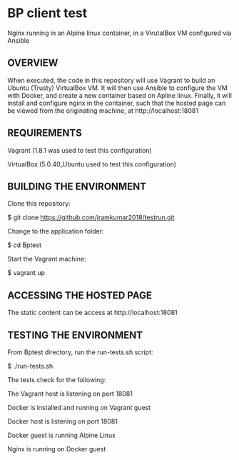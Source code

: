 # BP client test
Nginx running in an Alpine linux container, in a VirutalBox VM configured via Ansible

OVERVIEW
--------

When executed, the code in this repository will use Vagrant to build an Ubuntu (Trusty) VirtualBox VM.
It will then use Ansible to configure the VM with Docker, and create a new container based on Apline linux.
Finally, it will install and configure nginx in the container, such that the hosted page can be viewed from the originating machine, at http://localhost:18081

REQUIREMENTS
------------
Vagrant (1.8.1 was used to test this configuration)

VirtualBox (5.0.40_Ubuntu used to test this configuration)


BUILDING THE ENVIRONMENT
------------------------
Clone this repository:

  $ git clone https://github.com/jramkumar2018/testrun.git

Change to the application folder:

  $ cd Bptest
  
Start the Vagrant machine:

  $ vagrant up
  
ACCESSING THE HOSTED PAGE
-------------------------

The static content can be access at http://localhost:18081

TESTING THE ENVIRONMENT
-----------------------

From Bptest directory, run the run-tests.sh script:

  $ ./run-tests.sh
  
The tests check for the following:

The Vagrant host is listening on port 18081

Docker is installed and running on Vagrant guest

Docker host is listening on port 18081

Docker guest is running Alpine Linux

Nginx is running on Docker guest


